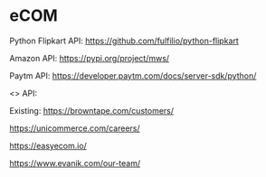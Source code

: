 # eCOM

Python Flipkart API:
https://github.com/fulfilio/python-flipkart

Amazon API:
https://pypi.org/project/mws/

Paytm API:
https://developer.paytm.com/docs/server-sdk/python/

<> API:



Existing:
https://browntape.com/customers/

https://unicommerce.com/careers/

https://easyecom.io/

https://www.evanik.com/our-team/


